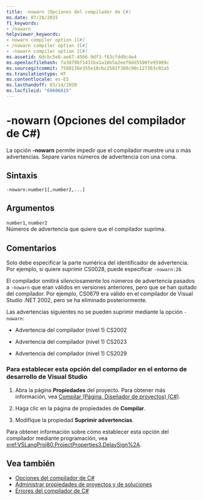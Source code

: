 ```yaml
---
title: -nowarn (Opciones del compilador de C#)
ms.date: 07/20/2015
f1_keywords:
- /nowarn
helpviewer_keywords:
- nowarn compiler option [C#]
- /nowarn compiler option [C#]
- -nowarn compiler option [C#]
ms.assetid: 6dcbc5e8-ae67-4566-9df3-f63cfdd9c4e4
ms.openlocfilehash: fa3079bf1431ba1a16b5a2eef0dd5500fe95909c
ms.sourcegitcommit: 7588136e355e10cbc2582f389c90c127363c02a5
ms.translationtype: HT
ms.contentlocale: es-ES
ms.lasthandoff: 03/14/2020
ms.locfileid: "69606615"
---
```

# <a name="-nowarn-c-compiler-options"></a>-nowarn (Opciones del compilador de C#)
La opción **-nowarn** permite impedir que el compilador muestre una o más advertencias. Separe varios números de advertencia con una coma.  
  
## <a name="syntax"></a>Sintaxis  
  
```console  
-nowarn:number1[,number2,...]  
```  
  
## <a name="arguments"></a>Argumentos  
 `number1`, `number2`  
 Números de advertencia que quiere que el compilador suprima.  
  
## <a name="remarks"></a>Comentarios  
 Solo debe especificar la parte numérica del identificador de advertencia. Por ejemplo, si quiere suprimir CS0028, puede especificar `-nowarn:28`.  
  
 El compilador omitirá silenciosamente los números de advertencia pasados a `-nowarn` que eran válidos en versiones anteriores, pero que se han quitado del compilador. Por ejemplo, CS0679 era válido en el compilador de Visual Studio .NET 2002, pero se ha eliminado posteriormente.  
  
 Las advertencias siguientes no se pueden suprimir mediante la opción `-nowarn`:  
  
- Advertencia del compilador (nivel 1) CS2002  
  
- Advertencia del compilador (nivel 1) CS2023  
  
- Advertencia del compilador (nivel 1) CS2029  
  
### <a name="to-set-this-compiler-option-in-the-visual-studio-development-environment"></a>Para establecer esta opción del compilador en el entorno de desarrollo de Visual Studio  
  
1. Abra la página **Propiedades** del proyecto. Para obtener más información, vea [Compilar (Página, Diseñador de proyectos) (C#)](/visualstudio/ide/reference/build-page-project-designer-csharp).  
  
2. Haga clic en la página de propiedades de **Compilar**.  
  
3. Modifique la propiedad **Suprimir advertencias**.  
  
 Para obtener información sobre cómo establecer esta opción del compilador mediante programación, vea <xref:VSLangProj80.ProjectProperties3.DelaySign%2A>.  
  
## <a name="see-also"></a>Vea también

- [Opciones del compilador de C#](./index.md)
- [Administrar propiedades de proyectos y de soluciones](/visualstudio/ide/managing-project-and-solution-properties)
- [Errores del compilador de C#](../compiler-messages/index.md)
